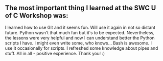 ## The most important thing I learned at the SWC U of C Workshop was:
I learned how to use Git and it seems fun. Will use it again in not so distant future. 
Python wasn't that much fun but it's to be expected. Nevertheless, the lessons were very helpful and now I can understand better the Python scripts I have. I might even write some, who knows...
Bash is awesome. I use it occasionally for scripts. I refreshed some knowledge about pipes and stuff.
All in all - positive experience. Thank you! :)
